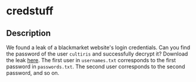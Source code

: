 # credstuff

## Description
We found a leak of a blackmarket website's login credentials. Can you find the password of the user `cultiris` and successfully decrypt it?
Download the leak [here](https://artifacts.picoctf.net/c/534/leak.tar).
The first user in `usernames.txt` corresponds to the first password in `passwords.txt`. The second user corresponds to the second password, and so on.
